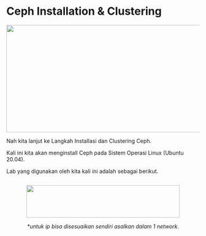 # Ceph Installation & Clustering

<p></p><div style="text-align: center;"><a href="https://1.bp.blogspot.com/-UnufGKDfm5E/YHUXuXoECGI/AAAAAAAAArg/cZHMjZ7XBro4RIZijJ_gTWMX_LOiPVikACLcBGAsYHQ/s1365/Ceph.png"><img border="0" data-original-height="663" data-original-width="1365" height="280" src="https://1.bp.blogspot.com/-UnufGKDfm5E/YHUXuXoECGI/AAAAAAAAArg/cZHMjZ7XBro4RIZijJ_gTWMX_LOiPVikACLcBGAsYHQ/w640-h310/Ceph.png" width="640" /></a></div>

Nah kita lanjut ke Langkah Installasi dan Clustering Ceph.

Kali ini kita akan menginstall Ceph pada Sistem Operasi Linux (Ubuntu 20.04).

Lab yang digunakan oleh kita kali ini adalah sebagai berikut.

<div class="separator" style="clear: both;"><a href="https://1.bp.blogspot.com/-TTtJlORuh48/YHUZTl4xTwI/AAAAAAAAAro/W7tYE6kg1wULrkPe20TVSDLIhN4f7J6rACLcBGAsYHQ/s0/Setup.png" style="display: block; padding: 1em 0px; text-align: center;"><img alt="" border="0" data-original-height="128" data-original-width="599" height="85" src="https://1.bp.blogspot.com/-TTtJlORuh48/YHUZTl4xTwI/AAAAAAAAAro/W7tYE6kg1wULrkPe20TVSDLIhN4f7J6rACLcBGAsYHQ/w400-h85/Setup.png" width="400" /></a></div>

<center><i>*untuk ip bisa disesuaikan sendiri asalkan dalam 1 network.</i></center>
